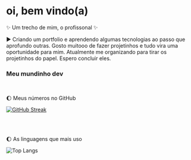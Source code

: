 # oi, bem vindo(a)

✨ Um trecho de mim, o profissonal ✨

:arrow_forward: Criando um portfolio e aprendendo algumas tecnologias ao passo que aprofundo outras. Gosto muitooo de fazer projetinhos e tudo vira uma oportunidade para mim. Atualmente me organizando para tirar os projetinhos do papel. Espero concluir eles. 



### Meu mundinho dev 
<br>

:moon: Meus números no GitHub

[![GitHub Streak](https://github-readme-streak-stats.herokuapp.com?user=LaryssaBeatriz&theme=shades-of-purple&hide_border=true&date_format=M%20j%5B%2C%20Y%5D)](https://git.io/streak-stats)

<br>
<br>

:moon: As linguagens que mais uso 

![Top Langs](https://github-readme-stats.vercel.app/api/top-langs/?username=LaryssaBeatriz)
